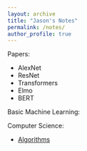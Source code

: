```yaml
---
layout: archive
title: "Jason's Notes"
permalink: /notes/
author_profile: true
---
```


Papers:
* AlexNet
* ResNet
* Transformers
* Elmo
* BERT


Basic Machine Learning:

Computer Science:
* [Algorithms](/files/algo_notes.pdf)